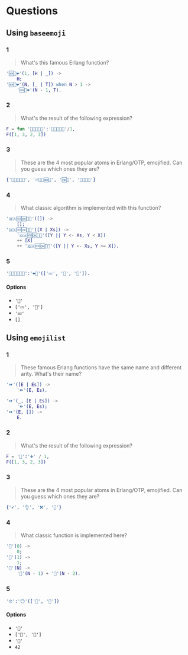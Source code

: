 # Questions

## Using `baseemoji`

### 1
> What's this famous Erlang function?
```erlang
'🆕🦖❤️'(1, [H | _]) ->
    H;
'🆕🦖❤️'(N, [_ | T]) when N > 1 ->
    '🆕🦖❤️'(N - 1, T).
```

### 2
> What's the result of the following expression?
```erlang
F = fun '🦙📱🆘🦖🆘':'🦄🆘🆗🌈🦖'/1,
F([1, 3, 2, 3])
```

### 3
> These are the 4 most popular atoms in Erlang/OTP, emojified.
> Can you guess which ones they are?
```erlang
{'👀🌈🌈🆗🌈', '🔥🍎🦙🆘👀', '🆗🔑', '🦖🌈🦄👀'}
```

### 4
> What classic algorithm is implemented with this function?
```erlang
'🇶🇦🆘🆗🌈🦖'([]) ->
    [];
'🇶🇦🆘🆗🌈🦖'([X | Xs]) ->
    '🇶🇦🆘🆗🌈🦖'([Y || Y <- Xs, Y < X])
    ++ [X]
    ++ '🇶🇦🆘🆗🌈🦖'([Y || Y <- Xs, Y >= X]).
```

### 5
```erlang
'👀🌈🦙🍎🆕🎁':'❤️🐶'(['💤', '🙅', '🍎']).
```
#### Options
* `'🍎'`
* `['💤', '🙅']`
* `'💤'`
* `[]`

## Using `emojilist`

### 1
> These famous Erlang functions have the same name and
> different arity. What's their name?
```erlang
'⏩️'([E | Es]) ->
    '⏩️'(E, Es).

'⏩️'(_, [E | Es]) ->
    '⏩️'(E, Es);
'⏩️'(E, []) ->
    E.
```

### 2
> What's the result of the following expression?
```erlang
F = '🎅':'➕' / 1,
F([1, 3, 2, 3])
```

### 3
> These are the 4 most popular atoms in Erlang/OTP, emojified.
> Can you guess which ones they are?
```erlang
{'✔️', '👌', '❌', '🐛'}
```

### 4
> What classic function is implemented here?
```erlang
'🤏'(0) ->
    0;
'🤏'(1) ->
    1;
'🤏'(N) ->
    '🤏'(N - 1) + '🤏'(N - 2).
```

### 5
```erlang
'🤓':'😶'(['🐔', '🥚'])
```
#### Options
* `'🐔'`
* `['🐔', '🥚']`
* `'🥚'`
* `42`
